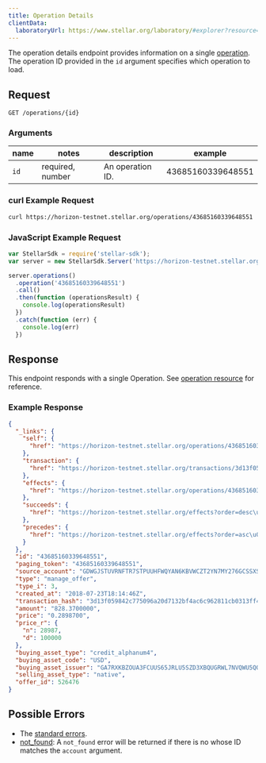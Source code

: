```yaml
---
title: Operation Details
clientData:
  laboratoryUrl: https://www.stellar.org/laboratory/#explorer?resource=operations&endpoint=single
---
```


The operation details endpoint provides information on a single [operation](../resources/operation.md). The operation ID provided in the `id` argument specifies which operation to load.

## Request

```
GET /operations/{id}
```

### Arguments

|  name  |  notes  | description | example |
| ------ | ------- | ----------- | ------- |
| `id` | required, number | An operation ID. | 43685160339648551 |

### curl Example Request

```sh
curl https://horizon-testnet.stellar.org/operations/43685160339648551
```

### JavaScript Example Request

```javascript
var StellarSdk = require('stellar-sdk');
var server = new StellarSdk.Server('https://horizon-testnet.stellar.org');

server.operations()
  .operation('43685160339648551')
  .call()
  .then(function (operationsResult) {
    console.log(operationsResult)
  })
  .catch(function (err) {
    console.log(err)
  })


```

## Response

This endpoint responds with a single Operation.  See [operation resource](../resources/operation.md) for reference.

### Example Response

```json
{
  "_links": {
    "self": {
      "href": "https://horizon-testnet.stellar.org/operations/43685160339648551"
    },
    "transaction": {
      "href": "https://horizon-testnet.stellar.org/transactions/3d13f059842c775096a20d7132bf4ac6c962811cb0313ff43c7c4881ee9119f3"
    },
    "effects": {
      "href": "https://horizon-testnet.stellar.org/operations/43685160339648551/effects"
    },
    "succeeds": {
      "href": "https://horizon-testnet.stellar.org/effects?order=desc\u0026cursor=43685160339648551"
    },
    "precedes": {
      "href": "https://horizon-testnet.stellar.org/effects?order=asc\u0026cursor=43685160339648551"
    }
  },
  "id": "43685160339648551",
  "paging_token": "43685160339648551",
  "source_account": "GDWGJSTUVRNFTR7STPUUHFWQYAN6KBVWCZT2YN7MY276GCSSXSWPS6JY",
  "type": "manage_offer",
  "type_i": 3,
  "created_at": "2018-07-23T18:14:46Z",
  "transaction_hash": "3d13f059842c775096a20d7132bf4ac6c962811cb0313ff43c7c4881ee9119f3",
  "amount": "828.3700000",
  "price": "0.2898700",
  "price_r": {
    "n": 28987,
    "d": 100000
  },
  "buying_asset_type": "credit_alphanum4",
  "buying_asset_code": "USD",
  "buying_asset_issuer": "GA7RXKBZOUA3FCUUS65JRLU5SZD3XBQUGRWL7NVQWU5QOXQW2LUZNBFZ",
  "selling_asset_type": "native",
  "offer_id": 526476
}
```

## Possible Errors

- The [standard errors](../errors.md#Standard-Errors).
- [not_found](../errors/not-found.md): A `not_found` error will be returned if there is no  whose ID matches the `account` argument.
